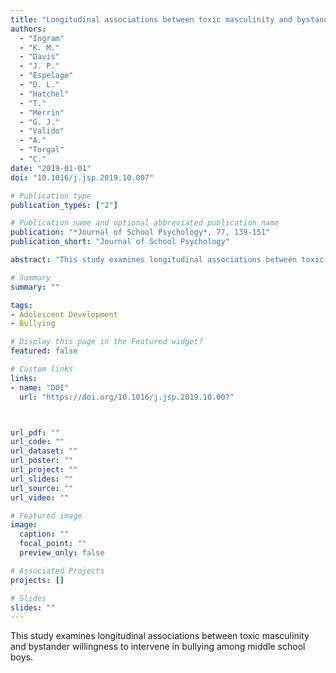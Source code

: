 ```yaml
---
title: "Longitudinal associations between toxic masculinity and bystander willingness to intervene in bullying among middle school boys"
authors:
  - "Ingram"
  - "K. M."
  - "Davis"
  - "J. P."
  - "Espelage"
  - "D. L."
  - "Hatchel"
  - "T."
  - "Merrin"
  - "G. J."
  - "Valido"
  - "A."
  - "Torgal"
  - "C."
date: "2019-01-01"
doi: "10.1016/j.jsp.2019.10.007"

# Publication type
publication_types: ["2"]

# Publication name and optional abbreviated publication name
publication: "*Journal of School Psychology*, 77, 139-151"
publication_short: "Journal of School Psychology"

abstract: "This study examines longitudinal associations between toxic masculinity and bystander willingness to intervene in bullying among middle school boys."

# Summary
summary: ""

tags:
- Adolescent Development
- Bullying

# Display this page in the Featured widget?
featured: false

# Custom links
links:
- name: "DOI"
  url: "https://doi.org/10.1016/j.jsp.2019.10.007"



url_pdf: ""
url_code: ""
url_dataset: ""
url_poster: ""
url_project: ""
url_slides: ""
url_source: ""
url_video: ""

# Featured image
image:
  caption: ""
  focal_point: ""
  preview_only: false

# Associated Projects
projects: []

# Slides
slides: ""
---
```


This study examines longitudinal associations between toxic masculinity and bystander willingness to intervene in bullying among middle school boys.
